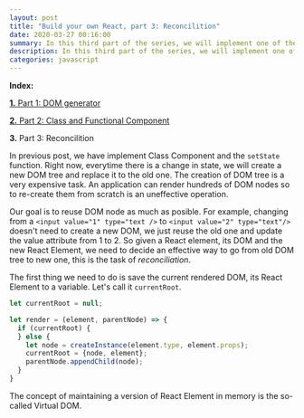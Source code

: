 ```yaml
---
layout: post
title: "Build your own React, part 3: Reconcilition"
date: 2020-03-27 00:16:00
summary: In this third part of the series, we will implement one of the interesting part which is reconciliation.
description: In this third part of the series, we will implement one of the interesting part which is reconciliation.
categories: javascript
---
```


__Index:__

[__1.__ Part 1: DOM generator](/javascript/2020/03/25/build-a-react-part-01-dom-creation.html)

[__2.__ Part 2: Class and Functional Component](/javascript/2020/03/27/build-a-react-part-02-class-and-functional-component.html)

__3.__ Part 3: Reconcilition

In previous post, we have implement Class Component and the `setState` function. Right now, everytime there is a change in state, we will create a new DOM tree and replace it to the old one. The creation of DOM tree is a very expensive task. An application can render hundreds of DOM nodes so to re-create them from scratch is an uneffective operation.

Our goal is to reuse DOM node as much as posible. For example, changing from a `<input value="1" type="text />` to `<input value="2" type="text"/>` doesn't need to create a new DOM, we just reuse the old one and update the value attribute from 1 to 2. So given a React element, its DOM and the new React Element, we need to decide an effective way to go from old DOM tree to new one, this is the task of *reconciliation*.

The first thing we need to do is save the current rendered DOM, its React Element to a variable. Let's call it `currentRoot`.

```js
let currentRoot = null;

let render = (element, parentNode) => {
  if (currentRoot) {
  } else {
    let node = createInstance(element.type, element.props);
    currentRoot = {node, element};
    parentNode.appendChild(node);
  }
}
```

The concept of maintaining a version of React Element in memory is the so-called Virtual DOM.
